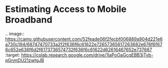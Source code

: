 # Estimating Access to Mobile Broadband

.. image:: https://camo.githubusercontent.com/52feade06f2fecbf006889a904d221e6a730c194/68747470733a2f2f636f6c61622e72657365617263682e676f6f676c652e636f6d2f6173736574732f636f6c61622d62616467652e737667
        :target: https://colab.research.google.com/drive/1laPoOaGcqEBB3jTvb-pGnmDU21zwtgJB
